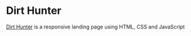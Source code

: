 # Dirt Hunter

[Dirt Hunter](https://rjcabrera455.github.io/dirt-hunter/) is a responsive landing page using HTML, CSS and JavaScript
